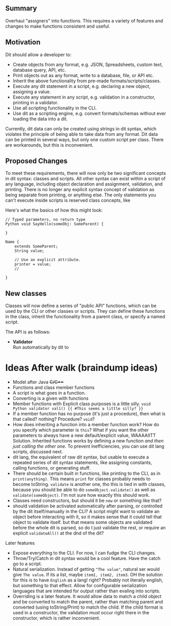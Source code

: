 ## Summary

Overhaul "assigners" into functions. This requires a variety of features and changes to
make functions consistent and useful.

## Motivation

Dit should allow a developer to:

- Create objects from any format, e.g. JSON, Spreadsheets, custom text, database query,
  API, etc.
- Print objects out as any format, write to a database, file, or API etc.
- Inherit the above functionality from pre-made formats/scripts/classes.
- Execute any dit statement in a script, e.g. declaring a new object, assigning a value.
- Execute any statement in any script, e.g. validation in a constructor, printing in a
  validator.
- Use all scripting functionality in the CLI.
- Use dit as a scripting engine, e.g. convert formats/schemas without ever loading the
  data into a dit.

Currently, dit data can only be created using strings in dit syntax, which violates the
principle of being able to take data from any format. Dit data can be printed in several
ways, but only one custom script per class. There are workarounds, but this is
inconvenient.

## Proposed Changes

To meet these requirements, there will now only be two significant concepts in dit
syntax: classes and scripts. All other syntax can exist within a script of any language,
including object declaration and assignment, validation, and printing. There is no
longer any explicit syntax concept of validation as being separate from printing, or
anything else. The only statements you can't execute inside scripts is reserved class
concepts, like

Here's what the basics of how this might look:

```
// Typed parameters, no return type
Python void SayHello(someObj: SomeParent) {

}

Name {
    extends SomeParent;
    String value;

    // Use an explicit attribute.
    printer = value;
    //

}
```

## New classes

Classes will now define a series of "public API" functions, which can be used by the CLI
or other classes or scripts. They can define these functions in the class, inherit the
functionality from a parent class, or specify a named script.

The API is as follows:

- **Validator**  
  Run automatically by dit to

# Ideas After walk (braindump ideas)

- Model after Java ~~C/C++~~
- Functions and class member functions
- A script is what goes in a function.
- Converting is a given with functions
- Member functions with Explicit class purposes is a little silly.
  `void Python validator val1() {{ #This seems a little silly? }}`
- If a member function has no purpose (it's just a procedure), then what is that called?
  nothing? Procedure? `void`?
- How does inheriting a function into a member function work? How do you specify which
  parameter is `this`? What if you want the other parameters to always have a new
  default/explicit value, WAAAAIITT Solution. Inherited functions works by defining a
  new function _and then just calling the other one._ To prevent inefficiencies, you can
  use dit lang scripts, discussed next.
- dit lang, the equivalent of raw dit syntax, but usable to execute a repeated series of
  dit syntax statements, like assigning constants, calling functions, or generating
  stuff.
- There should be certain built in functions, like printing to the CLI, as in
  `print(anything)`. This means `print` for classes probably needs to become toString.
  `validate` is another one, tho this is tied in with classes, because you should be
  able to do `someObject.validate()` as well as `validate(someObject)`. I'm not sure how
  exactly this should work.
- Classes need constructors, but should it be `new` or something like that?
- should validation be activated automatically after parsing, or controlled by the dit
  itself/manually in the CLI? A script might want to validate an object before
  interacting with it, so it makes sense that it could tell that object to validate
  itself. but that means some objects are validated before the whole dit is parsed, so
  do I just validate the rest, or require an explicit `validateAll()` at the dnd of the
  dit?

Later features

- Expose everything to the CLI. For now, I can fudge the CLI changes.
- Throw/Try/Catch in dit syntax would be a cool feature. Have the catch go to a script.
- Natural serialization. Instead of getting `"The value"`, natural ser would give
  `The value`. If its a list, maybe `item1, item2, item3`. OH the solution for this is
  to have `English` as a lang! right? Probably not literally english, but something to
  that effect. Allow for configurable serialization languages that are intended for
  output rather than evaling into scripts.
- Overriding is a later feature. It would allow data to match a child object and be
  converted to match the parent, rather than matching parent and converted (using
  toString/Print) to match the child. If the child format is used in a constructor, the
  validation _must_ occur right there in the constructor, which is rather inconvenient.
